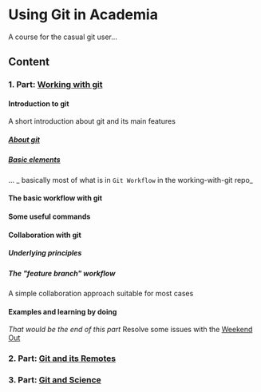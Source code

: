 # Using Git in Academia

A course for the casual git user...


## Content

### 1. Part: [Working with git](https://github.com/t4d-gmbh/working-with-git)

#### Introduction to git
A short introduction about git and its main features
##### [About git](https://t4d-gmbh.github.io/working-with-git/git/about.html)
##### [Basic elements](https://t4d-gmbh.github.io/working-with-git/git/basic_elements.html)
...
_ basically most of what is in `Git Workflow` in the working-with-git repo_
#### The basic workflow with git
#### Some useful commands
#### Collaboration with git
##### Underlying principles
##### The "feature branch" workflow
A simple collaboration approach suitable for most cases
#### Examples and learning by doing
_That would be the end of this part_
Resolve some issues with the [Weekend Out](https://github.com/t4d-gmbh/Weekend-Out)

### 2. Part: [Git and its Remotes](https://github.com/t4d-gmbh/git-and-its-remotes)
### 3. Part: [Git and Science](https://github.com/t4d-gmbh/git-and-science)
